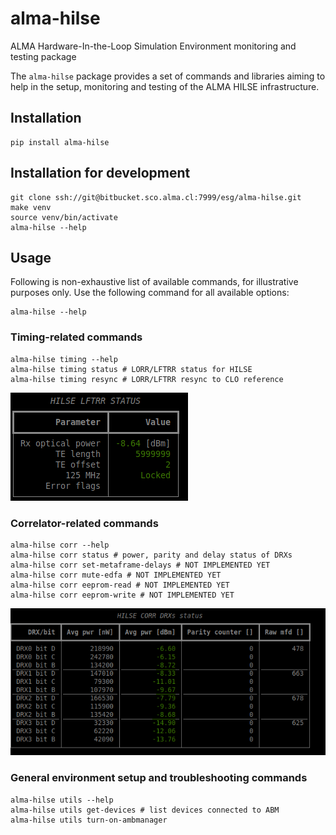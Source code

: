 # alma-hilse

ALMA Hardware-In-the-Loop Simulation Environment monitoring and testing package

The `alma-hilse` package provides a set of commands and libraries aiming to help in the setup, monitoring and testing of the ALMA HILSE infrastructure.

## Installation

    pip install alma-hilse

## Installation for development

    git clone ssh://git@bitbucket.sco.alma.cl:7999/esg/alma-hilse.git
    make venv
    source venv/bin/activate
    alma-hilse --help

## Usage

Following is non-exhaustive list of available commands, for illustrative purposes only. Use the following command for all available options:

    alma-hilse --help

### Timing-related commands

    alma-hilse timing --help
    alma-hilse timing status # LORR/LFTRR status for HILSE
    alma-hilse timing resync # LORR/LFTRR resync to CLO reference

![lftrr status example](img/lftrr_status.png)

### Correlator-related commands
    alma-hilse corr --help
    alma-hilse corr status # power, parity and delay status of DRXs
    alma-hilse corr set-metaframe-delays # NOT IMPLEMENTED YET
    alma-hilse corr mute-edfa # NOT IMPLEMENTED YET
    alma-hilse corr eeprom-read # NOT IMPLEMENTED YET
    alma-hilse corr eeprom-write # NOT IMPLEMENTED YET

![lftrr status example](img/drx_status.png)

### General environment setup and troubleshooting commands
    alma-hilse utils --help
    alma-hilse utils get-devices # list devices connected to ABM
    alma-hilse utils turn-on-ambmanager
